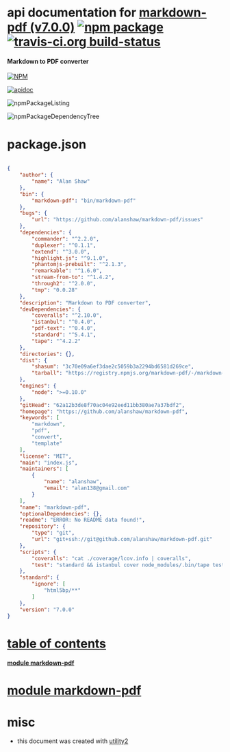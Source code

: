 # api documentation for  [markdown-pdf (v7.0.0)](https://github.com/alanshaw/markdown-pdf)  [![npm package](https://img.shields.io/npm/v/npmdoc-markdown-pdf.svg?style=flat-square)](https://www.npmjs.org/package/npmdoc-markdown-pdf) [![travis-ci.org build-status](https://api.travis-ci.org/npmdoc/node-npmdoc-markdown-pdf.svg)](https://travis-ci.org/npmdoc/node-npmdoc-markdown-pdf)
#### Markdown to PDF converter

[![NPM](https://nodei.co/npm/markdown-pdf.png?downloads=true)](https://www.npmjs.com/package/markdown-pdf)

[![apidoc](https://npmdoc.github.io/node-npmdoc-markdown-pdf/build/screenCapture.buildNpmdoc.browser._2Fhome_2Ftravis_2Fbuild_2Fnpmdoc_2Fnode-npmdoc-markdown-pdf_2Ftmp_2Fbuild_2Fapidoc.html.png)](https://npmdoc.github.io/node-npmdoc-markdown-pdf/build..beta..travis-ci.org/apidoc.html)

![npmPackageListing](https://npmdoc.github.io/node-npmdoc-markdown-pdf/build/screenCapture.npmPackageListing.svg)

![npmPackageDependencyTree](https://npmdoc.github.io/node-npmdoc-markdown-pdf/build/screenCapture.npmPackageDependencyTree.svg)



# package.json

```json

{
    "author": {
        "name": "Alan Shaw"
    },
    "bin": {
        "markdown-pdf": "bin/markdown-pdf"
    },
    "bugs": {
        "url": "https://github.com/alanshaw/markdown-pdf/issues"
    },
    "dependencies": {
        "commander": "^2.2.0",
        "duplexer": "^0.1.1",
        "extend": "^3.0.0",
        "highlight.js": "^9.1.0",
        "phantomjs-prebuilt": "^2.1.3",
        "remarkable": "^1.6.0",
        "stream-from-to": "^1.4.2",
        "through2": "^2.0.0",
        "tmp": "0.0.28"
    },
    "description": "Markdown to PDF converter",
    "devDependencies": {
        "coveralls": "^2.10.0",
        "istanbul": "^0.4.0",
        "pdf-text": "^0.4.0",
        "standard": "^5.4.1",
        "tape": "^4.2.2"
    },
    "directories": {},
    "dist": {
        "shasum": "3c70e09a6ef3dae2c5059b3a2294bd6581d269ce",
        "tarball": "https://registry.npmjs.org/markdown-pdf/-/markdown-pdf-7.0.0.tgz"
    },
    "engines": {
        "node": ">=0.10.0"
    },
    "gitHead": "62a12b3de8f70ac04e92eed11bb380ae7a37bdf2",
    "homepage": "https://github.com/alanshaw/markdown-pdf",
    "keywords": [
        "markdown",
        "pdf",
        "convert",
        "template"
    ],
    "license": "MIT",
    "main": "index.js",
    "maintainers": [
        {
            "name": "alanshaw",
            "email": "alan138@gmail.com"
        }
    ],
    "name": "markdown-pdf",
    "optionalDependencies": {},
    "readme": "ERROR: No README data found!",
    "repository": {
        "type": "git",
        "url": "git+ssh://git@github.com/alanshaw/markdown-pdf.git"
    },
    "scripts": {
        "coveralls": "cat ./coverage/lcov.info | coveralls",
        "test": "standard && istanbul cover node_modules/.bin/tape test/*.js"
    },
    "standard": {
        "ignore": [
            "html5bp/**"
        ]
    },
    "version": "7.0.0"
}
```



# <a name="apidoc.tableOfContents"></a>[table of contents](#apidoc.tableOfContents)

#### [module markdown-pdf](#apidoc.module.markdown-pdf)



# <a name="apidoc.module.markdown-pdf"></a>[module markdown-pdf](#apidoc.module.markdown-pdf)



# misc
- this document was created with [utility2](https://github.com/kaizhu256/node-utility2)
